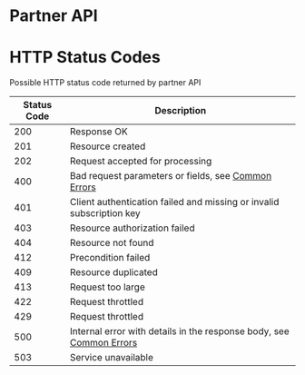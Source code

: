 # Partner API

# HTTP Status Codes

Possible HTTP status code returned by partner API

| Status Code | Description                                                                           |
|-------------|---------------------------------------------------------------------------------------|
| 200         | Response OK                                                                           |
| 201         | Resource created                                                                      |
| 202         | Request accepted for processing                                                       |
| 400         | Bad request parameters or fields, see [Common Errors](CommonErros.md)                 |
| 401         | Client authentication failed and  missing or invalid subscription key                 |
| 403         | Resource authorization failed                                                         |
| 404         | Resource not found                                                                    |
| 412         | Precondition failed                                                                   |
| 409         | Resource duplicated                                                                   |
| 413         | Request too large                                                                     |
| 422         | Request throttled                                                                     |
| 429         | Request throttled                                                                     |
| 500         | Internal error with details in the response body, see [Common Errors](CommonErros.md) | 
| 503         | Service unavailable                                                                   |
